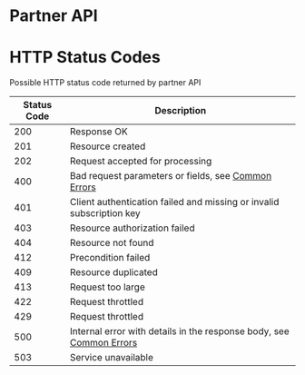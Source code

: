 # Partner API

# HTTP Status Codes

Possible HTTP status code returned by partner API

| Status Code | Description                                                                           |
|-------------|---------------------------------------------------------------------------------------|
| 200         | Response OK                                                                           |
| 201         | Resource created                                                                      |
| 202         | Request accepted for processing                                                       |
| 400         | Bad request parameters or fields, see [Common Errors](CommonErros.md)                 |
| 401         | Client authentication failed and  missing or invalid subscription key                 |
| 403         | Resource authorization failed                                                         |
| 404         | Resource not found                                                                    |
| 412         | Precondition failed                                                                   |
| 409         | Resource duplicated                                                                   |
| 413         | Request too large                                                                     |
| 422         | Request throttled                                                                     |
| 429         | Request throttled                                                                     |
| 500         | Internal error with details in the response body, see [Common Errors](CommonErros.md) | 
| 503         | Service unavailable                                                                   |
